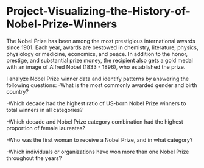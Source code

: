 # Project-Visualizing-the-History-of-Nobel-Prize-Winners
The Nobel Prize has been among the most prestigious international awards since 1901. Each year, awards are bestowed in chemistry, literature, physics, physiology or medicine, economics, and peace. In addition to the honor, prestige, and substantial prize money, the recipient also gets a gold medal with an image of Alfred Nobel (1833 - 1896), who established the prize.

I analyze Nobel Prize winner data and identify patterns by answering the following questions:
-What is the most commonly awarded gender and birth country?


-Which decade had the highest ratio of US-born Nobel Prize winners to total winners in all categories?


-Which decade and Nobel Prize category combination had the highest proportion of female laureates?


-Who was the first woman to receive a Nobel Prize, and in what category?


-Which individuals or organizations have won more than one Nobel Prize throughout the years?
